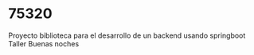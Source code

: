 # 75320
Proyecto biblioteca para el desarrollo de un backend usando springboot
Taller
Buenas noches

